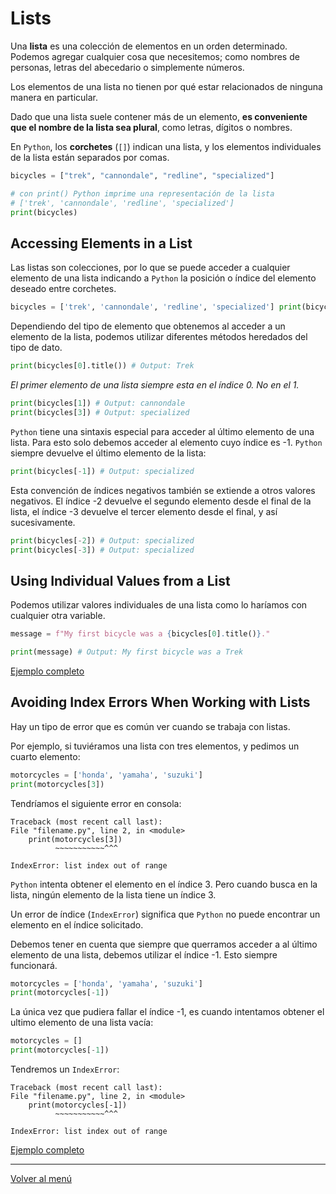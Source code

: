 # Lists

Una **lista** es una colección de elementos en un orden determinado. Podemos agregar cualquier cosa que necesitemos; como nombres de personas, letras del abecedario o simplemente números.

Los elementos de una lista no tienen por qué estar relacionados de ninguna manera en particular.

Dado que una lista suele contener más de un elemento, **es conveniente que el nombre de la lista sea plural**, como letras, dígitos o nombres.

En `Python`, los **corchetes** (`[]`) indican una lista, y los elementos individuales
de la lista están separados por comas.

```python
bicycles = ["trek", "cannondale", "redline", "specialized"]

# con print() Python imprime una representación de la lista
# ['trek', 'cannondale', 'redline', 'specialized']
print(bicycles)
```

## Accessing Elements in a List

Las listas son colecciones, por lo que se puede acceder a cualquier elemento de una lista indicando a `Python` la posición o índice del elemento deseado entre corchetes.

```python
bicycles = ['trek', 'cannondale', 'redline', 'specialized'] print(bicycles[0]) # Output: trek
```

Dependiendo del tipo de elemento que obtenemos al acceder a un elemento de la lista, podemos utilizar diferentes métodos heredados del tipo de dato.

```python
print(bicycles[0].title()) # Output: Trek
```

_El primer elemento de una lista siempre esta en el índice 0. No en el 1._

```python
print(bicycles[1]) # Output: cannondale
print(bicycles[3]) # Output: specialized
```

`Python` tiene una sintaxis especial para acceder al último elemento de una lista. Para esto solo debemos acceder al elemento cuyo índice es -1. `Python` siempre devuelve el último elemento de la lista:

```python
print(bicycles[-1]) # Output: specialized
```

Esta convención de índices negativos también se extiende a otros valores negativos. El índice -2 devuelve el segundo elemento desde el final de la lista, el índice -3 devuelve el tercer elemento desde el final, y así sucesivamente.

```python
print(bicycles[-2]) # Output: specialized
print(bicycles[-3]) # Output: specialized
```

## Using Individual Values from a List

Podemos utilizar valores individuales de una lista como lo haríamos con cualquier otra variable.

```python
message = f"My first bicycle was a {bicycles[0].title()}."

print(message) # Output: My first bicycle was a Trek
```

[Ejemplo completo](./xx-example-codes/0.7-lists.py)

## Avoiding Index Errors When Working with Lists

Hay un tipo de error que es común ver cuando se trabaja con listas.

Por ejemplo, si tuviéramos una lista con tres elementos, y pedimos un cuarto elemento:

```python
motorcycles = ['honda', 'yamaha', 'suzuki']
print(motorcycles[3])
```

Tendríamos el siguiente error en consola:

```shell
Traceback (most recent call last):
File "filename.py", line 2, in <module>
	print(motorcycles[3])
		  ~~~~~~~~~~~^^^

IndexError: list index out of range
```

`Python` intenta obtener el elemento en el índice 3. Pero cuando busca en la lista, ningún elemento de la lista tiene un índice 3.

Un error de índice (`IndexError`) significa que `Python` no puede encontrar un elemento en el índice solicitado.

Debemos tener en cuenta que siempre que querramos acceder a al último elemento de una lista, debemos utilizar el índice -1. Esto siempre funcionará.

```python
motorcycles = ['honda', 'yamaha', 'suzuki']
print(motorcycles[-1])
```

La única vez que pudiera fallar el índice -1, es cuando intentamos obtener el ultimo elemento de una lista vacía:

```python
motorcycles = []
print(motorcycles[-1])
```

Tendremos un `IndexError`:

```shell
Traceback (most recent call last):
File "filename.py", line 2, in <module>
	print(motorcycles[-1])
		  ~~~~~~~~~~~^^^

IndexError: list index out of range
```

[Ejemplo completo](./xx-example-codes/0.7.5-list-errors.py)

---

[Volver al menú](./0.0-Learn-the-basics.md)
